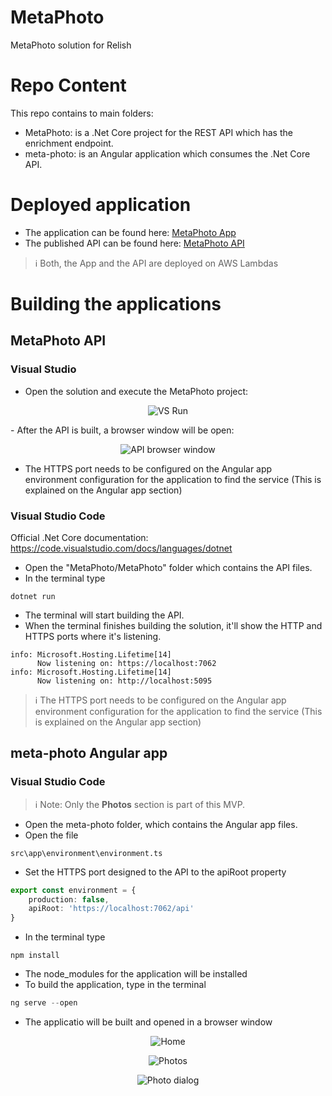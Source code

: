 # MetaPhoto
MetaPhoto solution for Relish

# Repo Content
This repo contains to main folders:
- MetaPhoto: is a .Net Core project for the REST API which has the enrichment endpoint.
- meta-photo: is an Angular application which consumes the .Net Core API.

# Deployed application
- The application can be found here: <a href="https://f2kjwa2ip0.execute-api.us-east-1.amazonaws.com/dev/">MetaPhoto App</a>
- The published API can be found here: <a href="https://gs5q2theevvyeinja6eigtuqdy0zkwbo.lambda-url.us-east-1.on.aws/api/photos">MetaPhoto API</a>

> ℹ️ Both, the App and the API are deployed on AWS Lambdas

# Building the applications
## MetaPhoto API
### Visual Studio
- Open the solution and execute the MetaPhoto project:
<p align="center">
  <img src="https://user-images.githubusercontent.com/98901974/219536653-ea3a528c-da8a-4672-960d-5c3973067518.png" alt="VS Run"/>
</p>
- After the API is built, a browser window will be open:
<p align="center">
  <img src="https://user-images.githubusercontent.com/98901974/219538376-98df42c8-953b-478c-9dbd-1ecb9165c034.png" alt="API browser window"/>
</p>

- The HTTPS port needs to be configured on the Angular app environment configuration for the application to find the service (This is explained on the Angular app section)

### Visual Studio Code
Official .Net Core documentation: https://code.visualstudio.com/docs/languages/dotnet
- Open the "MetaPhoto/MetaPhoto" folder which contains the API files.
- In the terminal type
```
dotnet run
```
- The terminal will start building the API.
- When the terminal finishes building the solution, it'll show the HTTP and HTTPS ports where it's listening.
```
info: Microsoft.Hosting.Lifetime[14]
      Now listening on: https://localhost:7062
info: Microsoft.Hosting.Lifetime[14]
      Now listening on: http://localhost:5095
```
> ℹ️ The HTTPS port needs to be configured on the Angular app environment configuration for the application to find the service (This is explained on the Angular app section)

## meta-photo Angular app
### Visual Studio Code
> ℹ️ Note: Only the **Photos** section is part of this MVP.
- Open the meta-photo folder, which contains the Angular app files.
- Open the file
```
src\app\environment\environment.ts
```
- Set the HTTPS port designed to the API to the apiRoot property
``` ts
export const environment = {
    production: false,
    apiRoot: 'https://localhost:7062/api'
}
```
- In the terminal type
```
npm install
```
- The node_modules for the application will be installed
- To build the application, type in the terminal
``` powershell
ng serve --open
```
- The applicatio will be built and opened in a browser window
<p align="center">
  <img src="https://user-images.githubusercontent.com/98901974/219539771-1b350c7a-e32e-418d-90d1-fb948a96b17a.png" alt="Home"/>
</p>
<p align="center">
  <img src="https://user-images.githubusercontent.com/98901974/219539954-0ebcb6b2-b442-4836-83ce-7bbd24723237.png" alt="Photos"/>
</p>
<p align="center">
  <img src="https://user-images.githubusercontent.com/98901974/219539980-1b420ab0-8565-4038-b7c0-9f13f8f2160c.png" alt="Photo dialog"/>
</p>


